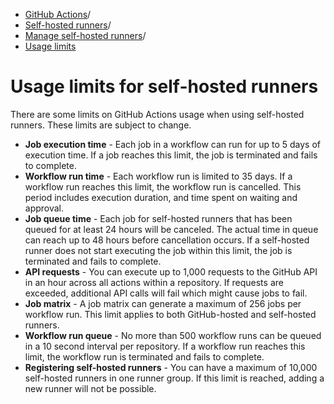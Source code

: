   * [GitHub Actions](https://docs.github.com/en/actions "GitHub Actions")/
  * [Self-hosted runners](https://docs.github.com/en/actions/hosting-your-own-runners "Self-hosted runners")/
  * [Manage self-hosted runners](https://docs.github.com/en/actions/hosting-your-own-runners/managing-self-hosted-runners "Manage self-hosted runners")/
  * [Usage limits](https://docs.github.com/en/actions/hosting-your-own-runners/managing-self-hosted-runners/usage-limits-for-self-hosted-runners "Usage limits")


# Usage limits for self-hosted runners
There are some limits on GitHub Actions usage when using self-hosted runners. These limits are subject to change.
  * **Job execution time** - Each job in a workflow can run for up to 5 days of execution time. If a job reaches this limit, the job is terminated and fails to complete.
  * **Workflow run time** - Each workflow run is limited to 35 days. If a workflow run reaches this limit, the workflow run is cancelled. This period includes execution duration, and time spent on waiting and approval.
  * **Job queue time** - Each job for self-hosted runners that has been queued for at least 24 hours will be canceled. The actual time in queue can reach up to 48 hours before cancellation occurs. If a self-hosted runner does not start executing the job within this limit, the job is terminated and fails to complete.
  * **API requests** - You can execute up to 1,000 requests to the GitHub API in an hour across all actions within a repository. If requests are exceeded, additional API calls will fail which might cause jobs to fail.
  * **Job matrix** - A job matrix can generate a maximum of 256 jobs per workflow run. This limit applies to both GitHub-hosted and self-hosted runners.
  * **Workflow run queue** - No more than 500 workflow runs can be queued in a 10 second interval per repository. If a workflow run reaches this limit, the workflow run is terminated and fails to complete.
  * **Registering self-hosted runners** - You can have a maximum of 10,000 self-hosted runners in one runner group. If this limit is reached, adding a new runner will not be possible.


